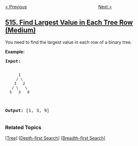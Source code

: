 <!--|This file generated by command(leetcode description); DO NOT EDIT.    |-->
<!--+----------------------------------------------------------------------+-->
<!--|@author    openset <openset.wang@gmail.com>                           |-->
<!--|@link      https://github.com/openset                                 |-->
<!--|@home      https://github.com/tonymontaro/leetcode-hints                        |-->
<!--+----------------------------------------------------------------------+-->

[< Previous](https://github.com/tonymontaro/leetcode-hints/tree/master/problems/freedom-trail "Freedom Trail")
　　　　　　　　　　　　　　　　
[Next >](https://github.com/tonymontaro/leetcode-hints/tree/master/problems/longest-palindromic-subsequence "Longest Palindromic Subsequence")

## [515. Find Largest Value in Each Tree Row (Medium)](https://leetcode.com/problems/find-largest-value-in-each-tree-row "在每个树行中找最大值")

<p>You need to find the largest value in each row of a binary tree.</p>

<p><b>Example:</b><br />
<pre>
<b>Input:</b> 

          1
         / \
        3   2
       / \   \  
      5   3   9 

<b>Output:</b> [1, 3, 9]
</pre>
</p>

### Related Topics
  [[Tree](https://github.com/tonymontaro/leetcode-hints/tree/master/tag/tree/README.md)]
  [[Depth-first Search](https://github.com/tonymontaro/leetcode-hints/tree/master/tag/depth-first-search/README.md)]
  [[Breadth-first Search](https://github.com/tonymontaro/leetcode-hints/tree/master/tag/breadth-first-search/README.md)]
